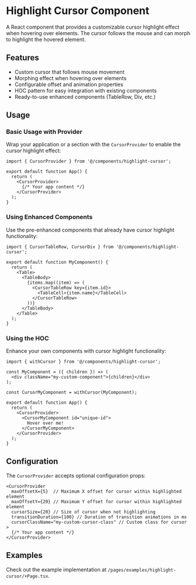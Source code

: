 # Highlight Cursor Component

A React component that provides a customizable cursor highlight effect when hovering over elements. The cursor follows the mouse and can morph to highlight the hovered element.

## Features

- Custom cursor that follows mouse movement
- Morphing effect when hovering over elements
- Configurable offset and animation properties
- HOC pattern for easy integration with existing components
- Ready-to-use enhanced components (TableRow, Div, etc.)

## Usage

### Basic Usage with Provider

Wrap your application or a section with the `CursorProvider` to enable the cursor highlight effect:

```tsx
import { CursorProvider } from '@/components/highlight-cursor';

export default function App() {
  return (
    <CursorProvider>
      {/* Your app content */}
    </CursorProvider>
  );
}
```

### Using Enhanced Components

Use the pre-enhanced components that already have cursor highlight functionality:

```tsx
import { CursorTableRow, CursorDiv } from '@/components/highlight-cursor';

export default function MyComponent() {
  return (
    <Table>
      <TableBody>
        {items.map((item) => (
          <CursorTableRow key={item.id}>
            <TableCell>{item.name}</TableCell>
          </CursorTableRow>
        ))}
      </TableBody>
    </Table>
  );
}
```

### Using the HOC

Enhance your own components with cursor highlight functionality:

```tsx
import { withCursor } from '@/components/highlight-cursor';

const MyComponent = ({ children }) => (
  <div className="my-custom-component">{children}</div>
);

const CursorMyComponent = withCursor(MyComponent);

export default function App() {
  return (
    <CursorProvider>
      <CursorMyComponent id="unique-id">
        Hover over me!
      </CursorMyComponent>
    </CursorProvider>
  );
}
```

## Configuration

The `CursorProvider` accepts optional configuration props:

```tsx
<CursorProvider 
  maxOffsetX={5}  // Maximum X offset for cursor within highlighted element
  maxOffsetY={20} // Maximum Y offset for cursor within highlighted element
  cursorSize={20} // Size of cursor when not highlighting
  transitionDuration={100} // Duration of transition animations in ms
  cursorClassName="my-custom-cursor-class" // Custom class for cursor
>
  {/* Your app content */}
</CursorProvider>
```

## Examples

Check out the example implementation at `/pages/examples/highlight-cursor/+Page.tsx`.
